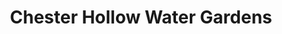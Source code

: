 ---
title: "Chester Hollow Water Gardens"
url: /chester/chester-hollow-water-gardens/
shop: Garten-Center
---